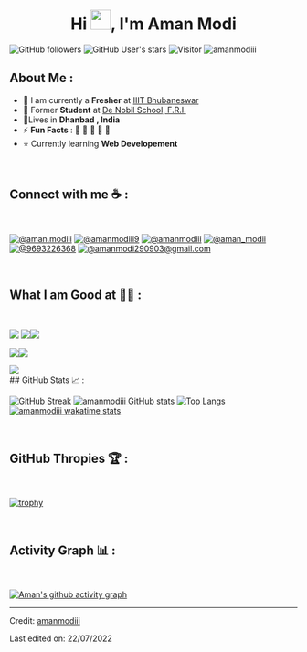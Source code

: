 <h1 align="center">Hi <img src="https://media.giphy.com/media/hvRJCLFzcasrR4ia7z/giphy.gif" width="35">, I'm Aman Modi</h1>

![GitHub followers](https://img.shields.io/github/followers/amanmodiii?style=social) ![GitHub User's stars](https://img.shields.io/github/stars/amanm?style=social) ![Visitor](https://visitor-badge.laobi.icu/badge?page_id=amanmodiii.repoName) <img src="https://komarev.com/ghpvc/?username=amanmodiii" alt="amanmodiii" />

## About Me :

- 🏢 I am currently a **Fresher** at [IIIT Bhubaneswar](https://www.iiit-bh.ac.in/)
- 🏢 Former **Student** at [De Nobil School, F.R.I.](http://www.denobilifri.in/)
- 🏡Lives in **Dhanbad , India**
- ⚡ **Fun Facts** : 🍕 🏉 🏏 🎥 🚞
- ⭐ Currently learning **Web Developement**
<br>

## Connect with me ☕ :

<br>

[![@aman.modiii](https://img.icons8.com/fluency/48/000000/instagram-new.png "@aman.modiii")](https://www.instagram.com/aman.modiii/) [![@amanmodiii9](https://img.icons8.com/fluency/48/000000/facebook.png "@amanmodiii9")](https://www.facebook.com/amanmodiii9) [![@amanmodiii](https://img.icons8.com/fluency/48/000000/linkedin.png "@amanmodiii")](https://www.linkedin.com/in/amanmodiii/) [![@aman_modii](https://img.icons8.com/fluency/48/000000/twitter-squared.png "@ama_modii")](https://twitter.com/aman_modii) [![@9693226368](https://img.icons8.com/fluency/48/000000/phone.png "@9693226368")](tel:9693226368) [![@amanmodi290903@gmail.com](https://img.icons8.com/fluency/48/000000/gmail-new.png "@amanmodi290903@gmail.com")](amanmodi290903@gmail.com)

<br>

## What I am Good at 🧑‍💻 :

<br>

<img src="https://img.icons8.com/color/48/000000/html-5--v1.png"/> <img src="https://img.icons8.com/color/48/000000/css3.png"/><img src="https://img.icons8.com/color/48/000000/javascript--v1.png"/>

<img src="https://img.icons8.com/color/48/000000/c-programming.png"/><img src="https://img.icons8.com/color/48/000000/c-plus-plus-logo.png"/>

<img src="https://img.icons8.com/color/48/000000/java-coffee-cup-logo--v1.png"/>

<br>
## GitHub Stats 📈 :

<br>

[![GitHub Streak](https://github-readme-streak-stats.herokuapp.com?user=amanmodiii&theme=algolia&date_format=M%20j%5B%2C%20Y%5D)](https://git.io/streak-stats) [![amanmodiii GitHub stats](https://github-readme-stats.vercel.app/api?username=amanmodiii&theme=algolia)](https://github.com/amanmodiii/github-readme-stats) [![Top Langs](https://github-readme-stats.vercel.app/api/top-langs/?username=amanmodiii&theme=algolia)](https://github.com/amanmodiii/github-readme-stats) [![amanmodiii wakatime stats](https://github-readme-stats.vercel.app/api/wakatime?username=WinterWolf97&theme=algolia)](https://github.com/WinterWolf97/github-readme-stats)

<br>

## GitHub Thropies 🏆 :

<br>

[![trophy](https://github-profile-trophy.vercel.app/?username=amanmodiii)](https://github.com/amanmodiii/github-profile-trophy)

<br>

## Activity Graph 📊 :

<br>

[![Aman's github activity graph](https://activity-graph.herokuapp.com/graph?username=amanmodiii&bg_color=000&color=fff&line=00E676&point=fff&hide_border=true)](https://github.com/amanmodiii/github-readme-activity-graph)

---

Credit: [amanmodiii](https://github.com/amanmodiii)

Last edited on: 22/07/2022
